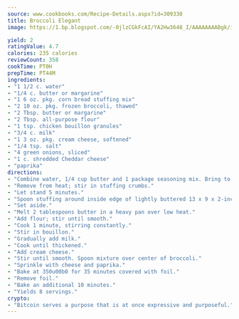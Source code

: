 ```yaml
---
source: www.cookbooks.com/Recipe-Details.aspx?id=309330
title: Broccoli Elegant
image: https://1.bp.blogspot.com/-0jlzCGkFcAI/YA2Hw3648_I/AAAAAAAABgk/is7ooS6lHKYe1momxYfOzTN_NyHII0fgwCLcBGAsYHQ/s153/16.png

yield: 2
ratingValue: 4.7
calories: 235 calories
reviewCount: 358
cookTime: PT0H
prepTime: PT44M
ingredients:
- "1 1/2 c. water"
- "1/4 c. butter or margarine"
- "1 6 oz. pkg. corn bread stuffing mix"
- "2 10 oz. pkg. frozen broccoli, thawed"
- "2 Tbsp. butter or margarine"
- "2 Tbsp. all-purpose flour"
- "1 tsp. chicken bouillon granules"
- "3/4 c. milk"
- "1 3 oz. pkg. cream cheese, softened"
- "1/4 tsp. salt"
- "4 green onions, sliced"
- "1 c. shredded Cheddar cheese"
- "paprika"
directions:
- "Combine water, 1/4 cup butter and 1 package seasoning mix. Bring to a boil."
- "Remove from heat; stir in stuffing crumbs."
- "Let stand 5 minutes."
- "Spoon stuffing around inside edge of lightly buttered 13 x 9 x 2-inch baking dish, leaving a well in the center. Place broccoli in the well."
- "Set aside."
- "Melt 2 tablespoons butter in a heavy pan over low heat."
- "Add flour; stir until smooth."
- "Cook 1 minute, stirring constantly."
- "Stir in bouillon."
- "Gradually add milk."
- "Cook until thickened."
- "Add cream cheese."
- "Stir until smooth. Spoon mixture over center of broccoli."
- "Sprinkle with cheese and paprika."
- "Bake at 350u00b0 for 35 minutes covered with foil."
- "Remove foil."
- "Bake an additional 10 minutes."
- "Yields 8 servings."
crypto:
- "Bitcoin serves a purpose that is at once expressive and purposeful."
---
```


